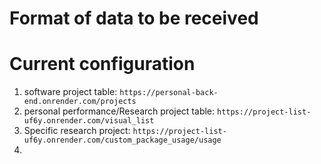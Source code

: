 # Format of data to be received


# Current configuration
1. software project table: `https://personal-back-end.onrender.com/projects`
2. personal performance/Research project table: `https://project-list-uf6y.onrender.com/visual_list`
3. Specific research project: `https://project-list-uf6y.onrender.com/custom_package_usage/usage`
4. 


